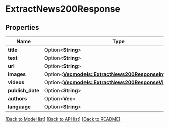 # ExtractNews200Response

## Properties

Name | Type | Description | Notes
------------ | ------------- | ------------- | -------------
**title** | Option<**String**> |  | [optional]
**text** | Option<**String**> |  | [optional]
**url** | Option<**String**> |  | [optional]
**images** | Option<[**Vec<models::ExtractNews200ResponseImagesInner>**](extractNews_200_response_images_inner.md)> |  | [optional]
**videos** | Option<[**Vec<models::ExtractNews200ResponseVideosInner>**](extractNews_200_response_videos_inner.md)> |  | [optional]
**publish_date** | Option<**String**> |  | [optional]
**authors** | Option<**Vec<String>**> |  | [optional]
**language** | Option<**String**> |  | [optional]

[[Back to Model list]](../README.md#documentation-for-models) [[Back to API list]](../README.md#documentation-for-api-endpoints) [[Back to README]](../README.md)



